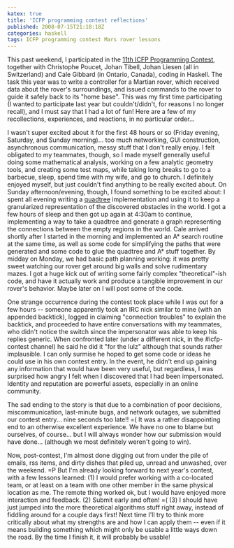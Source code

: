 ```yaml
---
katex: true
title: 'ICFP programming contest reflections'
published: 2008-07-15T21:18:18Z
categories: haskell
tags: ICFP programming contest Mars rover lessons
---
```


This past weekend, I participated in the <a href="http://www.icfpcontest.org/">11th ICFP Programming Contest</a>, together with Christophe Poucet, Johan Tibell, Johan Liesen (all in Switzerland) and Cale Gibbard (in Ontario, Canada), coding in Haskell.  The task this year was to write a controller for a Martian rover, which received data about the rover's surroundings, and issued commands to the rover to guide it safely back to its "home base".  This was my first time participating (I wanted to participate last year but couldn't/didn't, for reasons I no longer recall), and I must say that I had a lot of fun!  Here are a few of my recollections, experiences, and reactions, in no particular order...

I wasn't super excited about it for the first 48 hours or so (Friday evening, Saturday, and Sunday morning)... too much networking, GUI construction, asynchronous communication, messy stuff that I don't really enjoy.  I felt obligated to my teammates, though, so I made myself generally useful doing some mathematical analysis, working on a few analytic geometry tools, and creating some test maps, while taking long breaks to go to a barbecue, sleep, spend time with my wife, and go to church.  I definitely enjoyed myself, but just couldn't find anything to be really excited about.  On Sunday afternoon/evening, though, I found something to be excited about: I spent all evening writing a <a href="https://secure.wikimedia.org/wikipedia/en/wiki/Quadtree">quadtree</a> implementation and using it to keep a granularized representation of the discovered obstacles in the world.  I got a few hours of sleep and then got up again at 4:30am to continue, implementing a way to take a quadtree and generate a graph representing the connections between the empty regions in the world.  Cale arrived shortly after I started in the morning and implemented an A* search routine at the same time, as well as some code for simplifying the paths that were generated and some code to glue the quadtree and A* stuff together.  By midday on Monday, we had basic path planning working: it was pretty sweet watching our rover get around big walls and solve rudimentary mazes.  I got a huge kick out of writing some fairly complex "theoretical"-ish code, and have it actually work and produce a tangible improvement in our rover's behavior.  Maybe later on I will post some of the code.

One strange occurrence during the contest took place while I was out for a few hours -- someone apparently took an IRC nick similar to mine (with an appended backtick), logged in claiming "connection troubles" to explain the backtick, and proceeded to have entire conversations with my teammates, who didn't notice the switch since the impersonator was able to keep his replies generic.  When confronted later (under a different nick, in the #icfp-contest channel) he said he did it "for the lulz" although that sounds rather implausible.  I can only surmise he hoped to get some code or ideas he could use in his own contest entry. In the event, he didn't end up gaining any information that would have been very useful, but regardless, I was surprised how angry I felt when I discovered that I had been impersonated.  Identity and reputation are powerful assets, especially in an online community.

The sad ending to the story is that due to a combination of poor decisions, miscommunication, last-minute bugs, and network outages, we submitted our contest entry... nine seconds too late!! =(  It was a rather disappointing end to an otherwise excellent experience.  We have no one to blame but ourselves, of course... but I will always wonder how our submission would have done... (although we most definitely weren't going to win).

Now, post-contest, I'm almost done digging out from under the pile of emails, rss items, and dirty dishes that piled up, unread and unwashed, over the weekend. =P  But I'm already looking forward to next year's contest, with a few lessons learned: (1) I would prefer working with a co-located team, or at least on a team with one other member in the same physical location as me.  The remote thing worked ok, but I would have enjoyed more interaction and feedback. (2) Submit early and often! =(  (3) I should have just jumped into the more theoretical algorithms stuff right away, instead of fiddling around for a couple days first!  Next time I'll try to think more critically about what my strengths are and how I can apply them -- even if it means building something which might only be usable a little ways down the road.  By the time I finish it, it will probably be usable!

